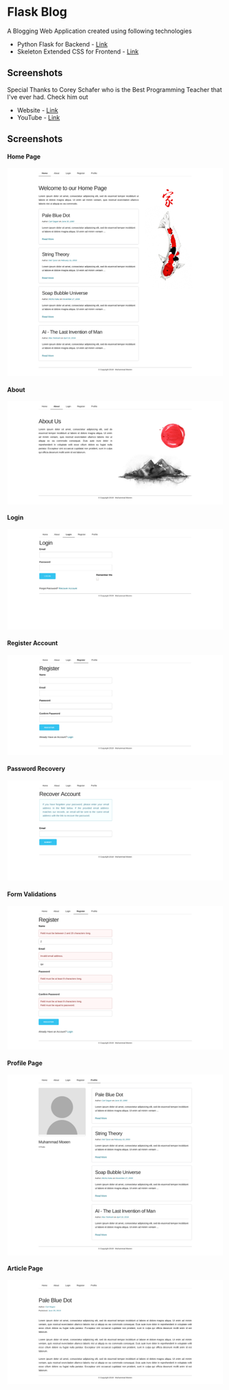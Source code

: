 # Flask Blog
A Blogging Web Application created using following technologies
* Python Flask for Backend - [Link](https://www.fullstackpython.com/flask.html)
* Skeleton Extended CSS for Frontend - [Link](https://github.com/moeenn/skeleton-extended)

## Screenshots
Special Thanks to Corey Schafer who is the Best Programming Teacher that I've ever had. Check him out
* Website - [Link](https://coreyms.com/)
* YouTube - [Link](https://www.youtube.com/user/schafer5)

## Screenshots
#### Home Page
![Home Page](screenshots/01_home.png)

#### About
![About Page](screenshots/02_about.png)

#### Login
![Login](screenshots/03_login.png)

#### Register Account
![Register](screenshots/04_register.png)

#### Password Recovery
![Password Recovery](screenshots/05_password_recovery.png)

#### Form Validations
![Form Validations](screenshots/06_form_validation.png)

#### Profile Page
![Profile](screenshots/07_profile.png)

#### Article Page
![Article](screenshots/08_article.png)
